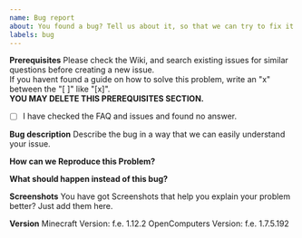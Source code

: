 ```yaml
---
name: Bug report
about: You found a bug? Tell us about it, so that we can try to fix it.
labels: bug
---
```


**Prerequisites**
Please check the Wiki, and search existing issues for similar questions before creating a new issue. <br>
If you havent found a guide on how to solve this problem, write an "x" between the "[ ]" like "[x]".<br>
**YOU MAY DELETE THIS PREREQUISITES SECTION.**

- [ ] I have checked the FAQ and issues and found no answer.


**Bug description**
Describe the bug in a way that we can easily understand your issue.

**How can we Reproduce this Problem?**


**What should happen instead of this bug?** 


**Screenshots** 
You have got Screenshots that help you explain your problem better? Just add them here.

**Version** 
Minecraft Version:  f.e. 1.12.2
OpenComputers Version:  f.e. 1.7.5.192
